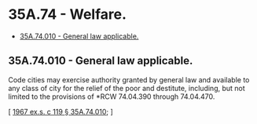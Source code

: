 # 35A.74 - Welfare.
* [35A.74.010 - General law applicable.](#35a74010---general-law-applicable)
## 35A.74.010 - General law applicable.
Code cities may exercise authority granted by general law and available to any class of city for the relief of the poor and destitute, including, but not limited to the provisions of *RCW 74.04.390 through 74.04.470.

\[ [1967 ex.s. c 119 § 35A.74.010](https://leg.wa.gov/CodeReviser/documents/sessionlaw/1967ex1c119.pdf?cite=1967%20ex.s.%20c%20119%20§%2035A.74.010); \]

